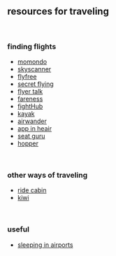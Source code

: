 ## resources for traveling

<br>

### finding flights

* [momondo](https://www.momondo.com/)
* [skyscanner](https://www.skyscanner.com/)
* [flyfree](https://www.fly4free.com/flight-deals/usa/)
* [secret flying](https://www.secretflying.com/)
* [flyer talk](https://www.flyertalk.com/)
* [fareness](https://www.fareness.com/)
* [fightHub](https://www.flighthub.com/)
* [kayak](https://www.kayak.com/flights)
* [airwander](https://airwander.com/)
* [app in heair](https://www.appintheair.mobi/)
* [seat guru](https://seatguru.com/)
* [hopper](https://www.hopper.com/)

<br>

### other ways of traveling

* [ride cabin](https://www.ridecabin.com/)
* [kiwi](https://www.kiwi.com/us/)

<br>

### useful

* [sleeping in airports](https://www.sleepinginairports.net/)
